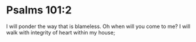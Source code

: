 # Psalms 101:2

I will ponder the way that is blameless. Oh when will you come to me? I will walk with integrity of heart within my house;
